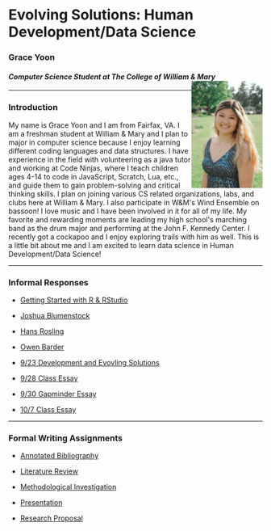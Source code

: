 # Evolving Solutions: Human Development/Data Science 

### Grace Yoon 
#### *Computer Science Student at The College of William & Mary* <img align="right" alt="drawing" src="GraceYoon.jpg" width="28%" height="28%"> 

---

### Introduction
My name is Grace Yoon and I am from Fairfax, VA. I am a freshman student at William & Mary and I plan to major in computer science because I enjoy learning different coding languages and data structures. I have experience in the field with volunteering as a java tutor and working at Code Ninjas, where I teach children ages 4-14 to code in JavaScript, Scratch, Lua, etc., and guide them to gain problem-solving and critical thinking skills. I plan on joining various CS related organizations, labs, and clubs here at William & Mary. I also participate in W&M's Wind Ensemble on bassoon! I love music and I have been involved in it for all of my life. My favorite and rewarding moments are leading my high school's marching band as the drum major and performing at the John F. Kennedy Center. I recently got a cockapoo and I enjoy exploring trails with him as well. This is a little bit about me and I am excited to learn data science in Human Development/Data Science!

---

### Informal Responses

- [Getting Started with R & RStudio](1.4.md)

- [Joshua Blumenstock](Blumenstock.md)

- [Hans Rosling](Rosling.md)

- [Owen Barder](Barder.md)

- [9/23 Development and Evovling Solutions](Sept23Essay.md)

- [9/28 Class Essay](Sept28Essay.md)

- [9/30 Gapminder Essay](Sept30Gapminder.md)

- [10/7 Class Essay](Oct7Essay.md)

---

### Formal Writing Assignments

- [Annotated Bibliography](AnnotatedBibliography.md)

- [Literature Review]()

- [Methodological Investigation]()

- [Presentation]()

- [Research Proposal]()
